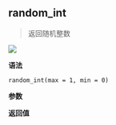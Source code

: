 ## random_int

> 返回随机整数

![](https://img.shields.io/badge/-Number-blue)

**语法**

`random_int(max = 1, min = 0)`

**参数**

**返回值**
